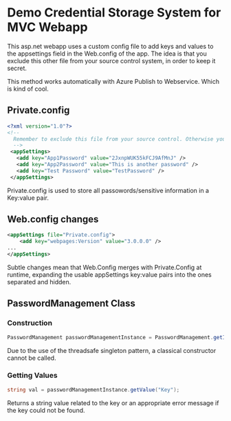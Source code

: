 # Demo Credential Storage System for MVC Webapp

This asp.net webapp uses a custom config file to add keys and values to the appsettings field in the Web.config of the app. The idea is that you exclude this other file from your source control system, in order to keep it secret. 

This method works automatically with Azure Publish to Webservice. Which is kind of cool.

## Private.config
```xml
<?xml version="1.0"?>
<!--
  Remember to exclude this file from your source control. Otherwise you defeat the purpose of all of this.  
  -->
 <appSettings>
   <add key="App1Password" value="2JxnpWUK55kFCJ9AfMnJ" />
   <add key="App2Password" value="This is another password" />
   <add key="Test Password" value="TestPassword" />
 </appSettings>
```

Private.config is used to store all passowords/sensitive information in a Key:value pair. 

## Web.config changes
```xml
<appSettings file="Private.config">
    <add key="webpages:Version" value="3.0.0.0" />
...
</appSettings>
```
Subtle changes mean that Web.Config merges with Private.Config at runtime, expanding the usable appSettings key:value pairs into the ones separated and hidden.

## PasswordManagement Class
### Construction
```csharp
PasswordManagement passwordManagementInstance = PasswordManagement.getInstance();
```
Due to the use of the threadsafe singleton pattern, a classical constructor cannot be called.
### Getting Values
```csharp
string val = passwordManagementInstance.getValue("Key");
```
Returns a string value related to the key or an appropriate error message if the key could not be found. 